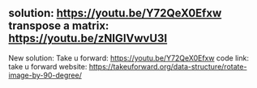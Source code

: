 solution: https://youtu.be/Y72QeX0Efxw
transpose a matrix: https://youtu.be/zNIGIVwvU3I
​
-------------------------------------
New solution: Take u forward: https://youtu.be/Y72QeX0Efxw
code link: take u forward website: https://takeuforward.org/data-structure/rotate-image-by-90-degree/